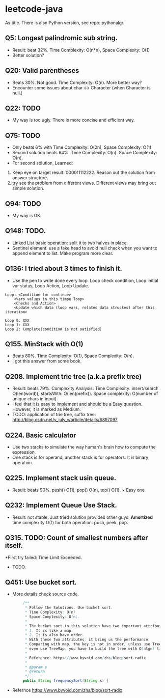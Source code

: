 # leetcode-java
As title. There is also Python version, see repo: pythonalgr.

## Q5: Longest palindromic sub string.
* Result: beat 32%. Time Complexity: O(n*n), Space Complexity: O(1)
* Better solution?

## Q20: Valid parentheses
* Beats 30%. Not good. Time Complexity: O(n). More better way?
* Encounter some issues about char <-> Character (when Character is null.)


## Q22: TODO
* My way is too ugly. There is more concise and efficient way.

## Q75: TODO
* Only beats 6% with Time Complexity: O(2n), Space Complexity: O(1)
* Second solution beats 64%. Time Complexity: O(n). Space Complexity: O(n). 
* For second solution, Learned: 
1. Keep eye on target result: 000011112222. Reason out the solution from answer structure. 
2. try see the problem from different views. Different views may bring out simple solution. 

## Q94: TODO
* My way is OK.

## Q148: TODO.
* Linked List basic operation: split it to two halves in place.
* Sentinel element: use a fake head to avoid null check when you want to append element to list. Make program more clear.

## Q136: I tried about 3 times to finish it.
* Use the pen to write done every loop. Loop check condition, Loop initial var status, Loop Action, Loop Update.

```text
Loop: <Condition for continue>
    <Vars values in this timpe loop>
    <Checks and Action>
    <Update which data (loop vars, related data structes) after this iteration>

Loop 0: XXX
Loop 1: XXX
Loop 2: Complete(condition is not satisfied)
```

## Q155. MinStack with O(1)
* Beats 80%. Time Complexity: O(1), Space Complexity: O(n).
* I got this answer from some book. 

## Q208. Implement trie tree (a.k.a prefix tree)
* Result: beats 79%. Complexity Analysis: Time Complexity: insert/search O(len(word)), startsWith: O(len(prefix)). Space complexity: O(number of unique chars in input).
* I feel that it is easy to implement and should be a Easy question. However, it is marked as Medium.
* TODO: application of trie tree, suffix tree: http://blog.csdn.net/v_july_v/article/details/6897097 

## Q224. Basic calculator
* Use two stacks to simulate the way human's brain how to compute the expression.
* One stack is for operand, another stack is for operators. It is binary operation.

## Q225. Implement stack usin queue.
* Result: beats 90%. push() O(1), pop() O(n), top() O(1).
× Easy one.

## Q232: Implement Queue Use Stack.
* Result: not stable. Just tried solution provided other guys. **Amortized** time complexity O(1) for both operation: push, peek, pop.

## Q315. TODO: Count of smallest numbers after itself.
*First try failed: Time Limit Exceeded.
* TODO.

## Q451: Use bucket sort.
* More details check source code. 
```java
        /**
         * Follow the Solutions. Use bucket sort.
         * Time Complexity: O(n)
         * Space Complexity: O(n).
         *
         * The bucket sort in this solution have two important attributes:
         * 1. It is like a map.
         * 2. It is also have order.
         * With these two attributes, it bring us the performance.
         * Comparing with map, the key is not in order, unless use TreeHashMap,
         * even use TreeMap, you have to build the tree with O(nlgn) time compexity. Still slower.
         *
         * Reference: https://www.byvoid.com/zhs/blog/sort-radix
         *
         * @param s
         * @return
         */
        public String frequencySort(String s) {
```
* Refernce https://www.byvoid.com/zhs/blog/sort-radix 

